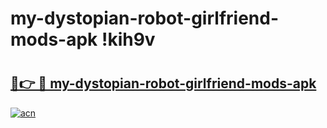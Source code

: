 # my-dystopian-robot-girlfriend-mods-apk !kih9v

# <h2><a href="https://kir9cy.esa.edu.pl?title=my-dystopian-robot-girlfriend-mods-apk&ref=kih9v">🔗👉 🔴 my-dystopian-robot-girlfriend-mods-apk</a></h2>

[![acn](https://github.com/user-attachments/assets/0f9c940e-d8b0-45ae-aac7-cd30a18b3e1c)](https://kir9cy.esa.edu.pl?title=my-dystopian-robot-girlfriend-mods-apk&ref=kih9v)

